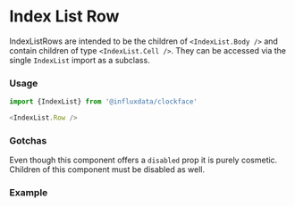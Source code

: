 # Index List Row

IndexListRows are intended to be the children of `<IndexList.Body />` and contain children of type `<IndexList.Cell />`. They can be accessed via the single `IndexList` import as a subclass.

### Usage
```js
import {IndexList} from '@influxdata/clockface'
```
```js
<IndexList.Row />
```

### Gotchas

Even though this component offers a `disabled` prop it is purely cosmetic. Children of this component must be disabled as well.

### Example
<!-- STORY -->


<!-- STORY HIDE START -->

<!-- STORY HIDE END -->

<!-- PROPS -->
